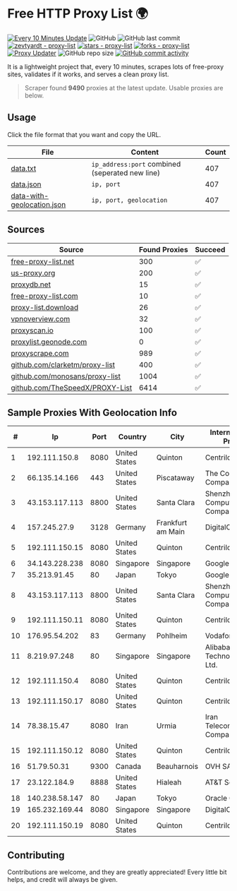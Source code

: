
# Free HTTP Proxy List 🌍

[![Every 10 Minutes Update](https://github.com/mertguvencli/http-proxy-list/actions/workflows/main.yml/badge.svg?branch=main)](https://github.com/mertguvencli/http-proxy-list/actions/workflows/main.yml)
![GitHub](https://img.shields.io/github/license/mertguvencli/http-proxy-list)
![GitHub last commit](https://img.shields.io/github/last-commit/mertguvencli/http-proxy-list)
[![zevtyardt - proxy-list](https://img.shields.io/static/v1?label=zevtyardt&message=proxy-list&color=blue&logo=github)](https://github.com/zevtyardt/proxy-list "Go to GitHub repo")
[![stars - proxy-list](https://img.shields.io/github/stars/zevtyardt/proxy-list?style=social)](https://github.com/zevtyardt/proxy-list)
[![forks - proxy-list](https://img.shields.io/github/forks/zevtyardt/proxy-list?style=social)](https://github.com/zevtyardt/proxy-list)
[![Proxy Updater](https://github.com/zevtyardt/proxy-list/workflows/Proxy%20Updater/badge.svg)](https://github.com/zevtyardt/proxy-list/actions?query=workflow:"Proxy+Updater")
![GitHub repo size](https://img.shields.io/github/repo-size/zevtyardt/proxy-list)
[![GitHub commit activity](https://img.shields.io/github/commit-activity/m/zevtyardt/proxy-list?logo=commits)](https://github.com/zevtyardt/proxy-list/commits/main)

It is a lightweight project that, every 10 minutes, scrapes lots of free-proxy sites, validates if it works, and serves a clean proxy list.

> Scraper found **9490** proxies at the latest update. Usable proxies are below.

## Usage

Click the file format that you want and copy the URL.

|File|Content|Count|
|----|-------|-----|
|[data.txt](https://raw.githubusercontent.com/mertguvencli/http-proxy-list/main/proxy-list/data.txt)|`ip_address:port` combined (seperated new line)|407|
|[data.json](https://raw.githubusercontent.com/mertguvencli/http-proxy-list/main/proxy-list/data.json)|`ip, port`|407|
|[data-with-geolocation.json](https://raw.githubusercontent.com/mertguvencli/http-proxy-list/main/proxy-list/data-with-geolocation.json)|`ip, port, geolocation`|407|

## Sources

|Source|Found Proxies|Succeed|
|------|-------------|-------|
|[free-proxy-list.net](https://free-proxy-list.net)|300|✅|
|[us-proxy.org](https://www.us-proxy.org)|200|✅|
|[proxydb.net](http://proxydb.net)|15|✅|
|[free-proxy-list.com](https://free-proxy-list.com/?page=&port=&type%5B%5D=http&type%5B%5D=https&up_time=0&search=Search)|10|✅|
|[proxy-list.download](https://www.proxy-list.download/HTTP)|26|✅|
|[vpnoverview.com](https://vpnoverview.com/privacy/anonymous-browsing/free-proxy-servers)|32|✅|
|[proxyscan.io](https://www.proxyscan.io)|100|✅|
|[proxylist.geonode.com](https://proxylist.geonode.com/api/proxy-list?limit=300&page=1&sort_by=lastChecked&sort_type=desc&protocols=http,https)|0|✅|
|[proxyscrape.com](https://api.proxyscrape.com/v2/?request=displayproxies&protocol=http&timeout=10000&country=all&ssl=all&anonymity=all)|989|✅|
|[github.com/clarketm/proxy-list](https://raw.githubusercontent.com/clarketm/proxy-list/master/proxy-list-raw.txt)|400|✅|
|[github.com/monosans/proxy-list](https://raw.githubusercontent.com/monosans/proxy-list/main/proxies/http.txt)|1004|✅|
|[github.com/TheSpeedX/PROXY-List](https://raw.githubusercontent.com/TheSpeedX/PROXY-List/master/http.txt)|6414|✅|


## Sample Proxies With Geolocation Info

|#|Ip|Port|Country|City|Internet Service Provider|
|-|--|----|-------|----|-------------------------|
|1|192.111.150.8|8080|United States|Quinton|Centrilogic|
|2|66.135.14.166|443|United States|Piscataway|The Constant Company, LLC|
|3|43.153.117.113|8800|United States|Santa Clara|Shenzhen Tencent Computer Systems Company Limited|
|4|157.245.27.9|3128|Germany|Frankfurt am Main|DigitalOcean, LLC|
|5|192.111.150.15|8080|United States|Quinton|Centrilogic|
|6|34.143.228.238|8080|Singapore|Singapore|Google LLC|
|7|35.213.91.45|80|Japan|Tokyo|Google LLC|
|8|43.153.117.113|8800|United States|Santa Clara|Shenzhen Tencent Computer Systems Company Limited|
|9|192.111.150.11|8080|United States|Quinton|Centrilogic|
|10|176.95.54.202|83|Germany|Pohlheim|Vodafone GmbH|
|11|8.219.97.248|80|Singapore|Singapore|Alibaba (US) Technology Co., Ltd.|
|12|192.111.150.4|8080|United States|Quinton|Centrilogic|
|13|192.111.150.17|8080|United States|Quinton|Centrilogic|
|14|78.38.15.47|8080|Iran|Urmia|Iran Telecommunication Company PJS|
|15|192.111.150.12|8080|United States|Quinton|Centrilogic|
|16|51.79.50.31|9300|Canada|Beauharnois|OVH SAS|
|17|23.122.184.9|8888|United States|Hialeah|AT&T Services, Inc.|
|18|140.238.58.147|80|Japan|Tokyo|Oracle Corporation|
|19|165.232.169.44|8080|Singapore|Singapore|DigitalOcean, LLC|
|20|192.111.150.19|8080|United States|Quinton|Centrilogic|



## Contributing

Contributions are welcome, and they are greatly appreciated! Every
little bit helps, and credit will always be given.

